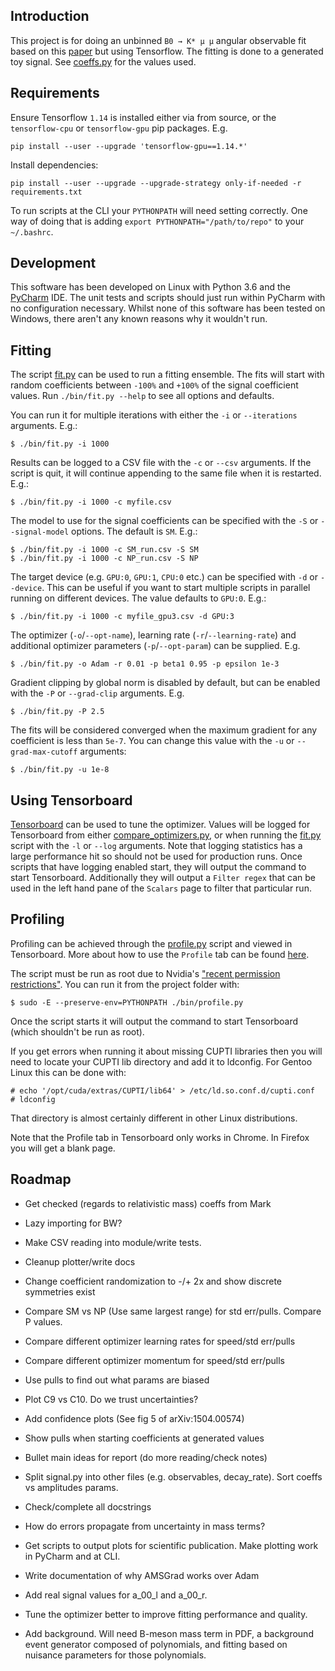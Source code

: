 ## Introduction

This project is for doing an unbinned `B0 → K* μ μ` angular observable fit based on this
[paper](https://arxiv.org/abs/1504.00574) but using Tensorflow. The fitting is done to a generated toy signal.
See [coeffs.py](./b_meson_fit/coeffs.py) for the values used.

## Requirements

Ensure Tensorflow `1.14` is installed either via from source,
or the `tensorflow-cpu` or `tensorflow-gpu` pip packages. E.g.
```
pip install --user --upgrade 'tensorflow-gpu==1.14.*'
```

Install dependencies:
```
pip install --user --upgrade --upgrade-strategy only-if-needed -r requirements.txt
```

To run scripts at the CLI your `PYTHONPATH` will need setting correctly. One way of doing that is adding
`export PYTHONPATH="/path/to/repo"` to your `~/.bashrc`.

## Development

This software has been developed on Linux with Python 3.6 and the [PyCharm](https://www.jetbrains.com/pycharm/) IDE.
The unit tests and scripts should just run within PyCharm with no configuration necessary. Whilst none of this software
has been tested on Windows, there aren't any known reasons why it wouldn't run.

## Fitting

The script [fit.py](./bin/fit.py) can be used to run a fitting ensemble. The fits will start with random coefficients
between `-100%` and `+100%` of the signal coefficient values. Run `./bin/fit.py --help` to see all options and defaults.

You can run it for multiple iterations with either the `-i` or `--iterations` arguments. E.g.:

```
$ ./bin/fit.py -i 1000
```

Results can be logged to a CSV file with the `-c` or `--csv` arguments. If the script is quit, it will continue
appending to the same file when it is restarted. E.g.:

```
$ ./bin/fit.py -i 1000 -c myfile.csv
```

The model to use for the signal coefficients can be specified with the `-S` or `--signal-model` options. The
 default is `SM`. E.g.:

```
$ ./bin/fit.py -i 1000 -c SM_run.csv -S SM
$ ./bin/fit.py -i 1000 -c NP_run.csv -S NP
```

The target device (e.g. `GPU:0`, `GPU:1`, `CPU:0` etc.) can be specified with `-d` or `--device`. This can be useful
if you want to start multiple scripts in parallel running on different devices. The value defaults to `GPU:0`. E.g.:

```
$ ./bin/fit.py -i 1000 -c myfile_gpu3.csv -d GPU:3
```

The optimizer (`-o`/`--opt-name`), learning rate (`-r`/`--learning-rate`) and additional optimizer parameters
(`-p`/`--opt-param`) can be supplied. E.g.

```
$ ./bin/fit.py -o Adam -r 0.01 -p beta1 0.95 -p epsilon 1e-3
```

Gradient clipping by global norm is disabled by default, but can be enabled with the `-P` or `--grad-clip` arguments.
E.g.

```
$ ./bin/fit.py -P 2.5
```

The fits will be considered converged when the maximum gradient for any coefficient is less than `5e-7`. You can change
this value with the `-u` or `--grad-max-cutoff` arguments:

```
$ ./bin/fit.py -u 1e-8
```

## Using Tensorboard

[Tensorboard](https://www.tensorflow.org/guide/summaries_and_tensorboard) can be used to tune the optimizer. Values
will be logged for Tensorboard from either [compare_optimizers.py](./bin/compare_optimizers.py), or when running the 
[fit.py](./bin/fit.py) script with the `-l` or `--log` arguments. Note that logging statistics has a large performance
hit so should not be used for production runs. Once scripts that have logging enabled start, they will output
the command to start Tensorboard. Additionally they will output a `Filter regex` that can be used in the left hand pane
of the `Scalars` page to filter that particular run.

## Profiling

Profiling can be achieved through the [profile.py](./bin/profile.py) script and viewed in Tensorboard. More about how
to use the `Profile` tab can be found
 [here](https://www.tensorflow.org/tensorboard/r2/tensorboard_profiling_keras#trace_viewer).

The script must be run as root due to Nvidia's 
["recent permission restrictions"](https://devtalk.nvidia.com/default/topic/1047744/jetson-agx-xavier/jetson-xavier-official-tensorflow-package-can-t-initialize-cupti/post/5319306/#5319306).
You can run it from the project folder with:
```
$ sudo -E --preserve-env=PYTHONPATH ./bin/profile.py
```
Once the script starts it will output the command to start Tensorboard (which shouldn't be run as root).

If you get errors when running it about missing CUPTI libraries then you will need to locate your CUPTI lib
directory and add it to ldconfig. For Gentoo Linux this can be done with:

```
# echo '/opt/cuda/extras/CUPTI/lib64' > /etc/ld.so.conf.d/cupti.conf
# ldconfig
```

That directory is almost certainly different in other Linux distributions.

Note that the Profile tab in Tensorboard only works in Chrome. In Firefox you will get a blank page.

## Roadmap

* Get checked (regards to relativistic mass) coeffs from Mark
* Lazy importing for BW?
* Make CSV reading into module/write tests.
* Cleanup plotter/write docs

* Change coefficient randomization to -/+ 2x and show discrete symmetries exist
* Compare SM vs NP (Use same largest range) for std err/pulls. Compare P values.
* Compare different optimizer learning rates for speed/std err/pulls
* Compare different optimizer momentum for speed/std err/pulls
* Use pulls to find out what params are biased
* Plot C9 vs C10. Do we trust uncertainties?
* Add confidence plots (See fig 5 of arXiv:1504.00574)
* Show pulls when starting coefficients at generated values
* Bullet main ideas for report (do more reading/check notes)

* Split signal.py into other files (e.g. observables, decay_rate). Sort coeffs vs amplitudes params.
* Check/complete all docstrings
* How do errors propagate from uncertainty in mass terms?
* Get scripts to output plots for scientific publication. Make plotting work in PyCharm and at CLI.
* Write documentation of why AMSGrad works over Adam

* Add real signal values for a_00_l and a_00_r.
* Tune the optimizer better to improve fitting performance and quality.
* Add background. Will need B-meson mass term in PDF, a background event generator composed of polynomials,
and fitting based on nuisance parameters for those polynomials.